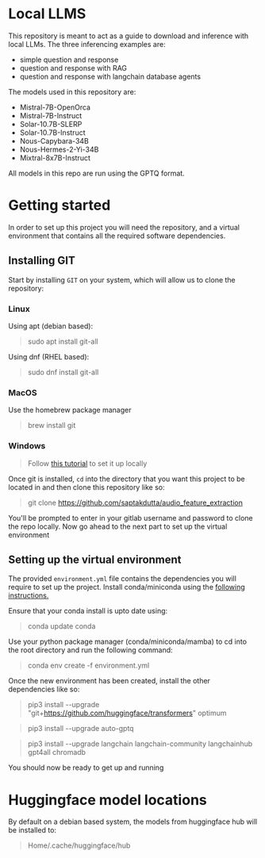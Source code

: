 # Local LLMS
This repository is meant to act as a guide to download and inference with local LLMs. The three inferencing examples are:
- simple question and response
- question and response with RAG
- question and response with langchain database agents

The models used in this repository are:
- Mistral-7B-OpenOrca
- Mistral-7B-Instruct
- Solar-10.7B-SLERP
- Solar-10.7B-Instruct
- Nous-Capybara-34B
- Nous-Hermes-2-Yi-34B
- Mixtral-8x7B-Instruct

All models in this repo are run using the GPTQ format. 

# Getting started
In order to set up this project you will need the repository, and a virtual environment that contains all the required software dependencies.

## Installing GIT
Start by installing `GIT` on your system, which will allow us to clone the repository:
### Linux
Using apt (debian based): 
> sudo apt install git-all

Using dnf (RHEL based):

> sudo dnf install git-all

### MacOS
Use the homebrew package manager
> brew install git

### Windows
> Follow [this tutorial](https://git-scm.com/download/win) to set it up locally

Once git is installed, `cd` into the directory that you want this project to be located in and then clone this repository like so:

> git clone https://github.com/saptakdutta/audio_feature_extraction

You'll be prompted to enter in your gitlab username and password to clone the repo locally.
Now go ahead to the next part to set up the virtual environment

## Setting up the virtual environment
The provided `environment.yml` file contains the dependencies you will require to set up the project. Install conda/miniconda using the [following instructions.](https://docs.conda.io/projects/miniconda/en/latest/miniconda-install.html)

Ensure that your conda install is upto date using:

> conda update conda

Use your python package manager (conda/miniconda/mamba) to cd into the root directory and run the following command:

> conda env create -f environment.yml

Once the new environment has been created, install the other dependencies like so:

> pip3 install --upgrade "git+https://github.com/huggingface/transformers" optimum

> pip3 install --upgrade auto-gptq

> pip3 install --upgrade langchain langchain-community langchainhub gpt4all chromadb

You should now be ready to get up and running

# Huggingface model locations
By default on a debian based system, the models from huggingface hub will be installed to: 

> Home/.cache/huggingface/hub